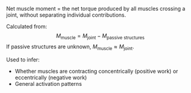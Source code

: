 
Net muscle moment = the net torque produced by all muscles crossing a joint, without separating individual contributions.

Calculated from:
$$
M_{\text{muscle}} = M_{\text{joint}} - M_{\text{passive structures}}
$$
If passive structures are unknown, $M_{\text{muscle}} \approx M_{\text{joint}}$.

Used to infer:
- Whether muscles are contracting concentrically (positive work) or eccentrically (negative work)
- General activation patterns

